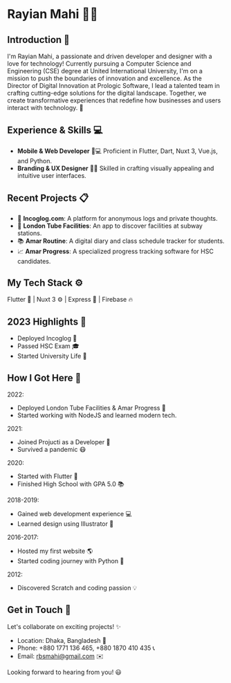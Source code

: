 # Rayian Mahi :technologist:

## Introduction :wave:
I'm Rayian Mahi, a passionate and driven developer and designer with a love for technology! Currently pursuing a Computer Science and Engineering (CSE) degree at United International University, I'm on a mission to push the boundaries of innovation and excellence. As the Director of Digital Innovation at Prologic Software, I lead a talented team in crafting cutting-edge solutions for the digital landscape. Together, we create transformative experiences that redefine how businesses and users interact with technology. :rocket:

## Experience & Skills :computer:
- **Mobile & Web Developer** :iphone::computer: Proficient in Flutter, Dart, Nuxt 3, Vue.js, and Python.
- **Branding & UX Designer** :art::bulb: Skilled in crafting visually appealing and intuitive user interfaces.

## Recent Projects :clipboard:
- :link: **Incoglog.com**: A platform for anonymous logs and private thoughts.
- :train: **London Tube Facilities**: An app to discover facilities at subway stations.
- :books: **Amar Routine**: A digital diary and class schedule tracker for students.
- :chart_with_upwards_trend: **Amar Progress**: A specialized progress tracking software for HSC candidates.

## My Tech Stack :gear:
Flutter :calling: | Nuxt 3 :gear: | Express :arrows_counterclockwise: | Firebase :fire:

## 2023 Highlights :tada:
- Deployed Incoglog :rocket:
- Passed HSC Exam :mortar_board:
- Started University Life :school:

## How I Got Here :thinking:
2022:
- Deployed London Tube Facilities & Amar Progress :rocket:
- Started working with NodeJS and learned modern tech.

2021:
- Joined Projucti as a Developer :briefcase:
- Survived a pandemic :mask:

2020:
- Started with Flutter :iphone:
- Finished High School with GPA 5.0 :books:

2018-2019:
- Gained web development experience :computer:
- Learned design using Illustrator :art:

2016-2017:
- Hosted my first website :earth_americas:
- Started coding journey with Python :snake:

2012:
- Discovered Scratch and coding passion :bulb:

## Get in Touch :email:
Let's collaborate on exciting projects! :sparkles:
- Location: Dhaka, Bangladesh :round_pushpin:
- Phone: +880 1771 136 465, +880 1870 410 435 :telephone_receiver:
- Email: rbsmahi@gmail.com :envelope:

Looking forward to hearing from you! :smiley:
